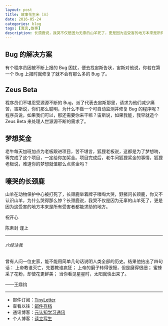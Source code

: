 ```yaml
---
layout: post
title: 故事花生米（三）
date: 2016-05-24
categories: blog
tags: [寓言,故事]
description: 长颈鹿说，我哭不仅是因为无辜的山羊死了，更是因为这受害的地方本来是所有受害者都能求助的地方。
---
```



## Bug 的解决方案

有个程序员因被不断上报的 Bug 困扰，便去找宙斯告状，宙斯对他说，你若在第一个 Bug 上报时就修复了就不会有那么多的 Bug 了。


## Zeus Beta

程序员们不堪忍受源源不断的 Bug，派了代表去宙斯那里，请求为他们减少痛苦，宙斯说，你们那么聪明，为什么不做一个可自动监测并修复 Bug 的程序呢？程序员说，如果我们可以，那还需要你来干嘛？宙斯说，如果我能，我早就造个 Zeus Beta 来处理人世源源不断的需求了。


## 梦想奖金

老牛每天加班加点为老板跟进项目，苦不堪言，狐狸老板说，这都是为了梦想呐，等完成了这个项目，一定给你加奖金。项目完成后，老牛问狐狸奖金的事情，狐狸老板说，难道你的梦想就值那么点奖金吗？


## 嚎哭的长颈鹿

山羊在动物保护中心被打死了，长颈鹿举着牌子嚎啕大哭，野猪问长颈鹿，你又不认识山羊，为什么哭得那么惨？长颈鹿说，我哭不仅是因为无辜的山羊死了，更是因为这受害的地方本来是所有受害者都能求助的地方。


祝开心

陈素封 谨上

----

###### 六经注我

曾有人问一位史家，能不能用简单几句话说明人类全部的历史。结果他拈出了四句话： 上帝教谁灭亡，先要教谁疯狂； 上帝的磨子转得很慢，但是磨得很细； 蜜蜂采了花粉，却使花更鲜美； 当你看见星星时，太阳就快出来了。

——王鼎钧

----

- 邮件订阅：[TinyLetter](http://tinyletter.com/cnfeat) 
- 查看以往：[邮件存档](http://tinyletter.com/CnFeat/archive)
- 通讯博客：[元认知学习通讯](http://mesule.com) 
- 个人博客：[读立写生](http://cnfeat.com)




